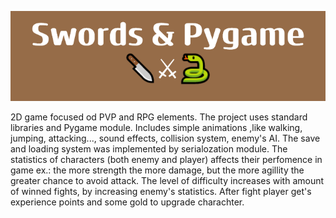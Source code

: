 ![alt text](images_readme/banner.png)

2D game focused od PVP and RPG elements. The project uses standard libraries and Pygame module. Includes simple animations ,like walking, jumping, attacking..., sound effects, collision system, enemy's AI.
The save and loading system was implemented by serialozation module. The statistics of characters (both enemy and player) affects their perfomence in game ex.: the more strength the more damage, but the more agillity the greater chance to avoid attack. The level of difficulty increases with amount of winned fights, by increasing enemy's statistics. After fight player get's experience points and some gold to upgrade charachter. 
